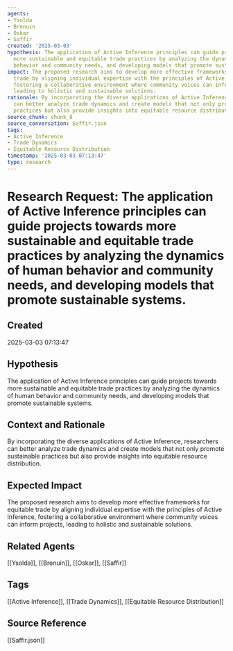 ```yaml
---
agents:
- Ysolda
- Brenuin
- Oskar
- Saffir
created: '2025-03-03'
hypothesis: The application of Active Inference principles can guide projects towards
  more sustainable and equitable trade practices by analyzing the dynamics of human
  behavior and community needs, and developing models that promote sustainable systems.
impact: The proposed research aims to develop more effective frameworks for equitable
  trade by aligning individual expertise with the principles of Active Inference,
  fostering a collaborative environment where community voices can inform projects,
  leading to holistic and sustainable solutions.
rationale: By incorporating the diverse applications of Active Inference, researchers
  can better analyze trade dynamics and create models that not only promote sustainable
  practices but also provide insights into equitable resource distribution.
source_chunk: chunk_8
source_conversation: Saffir.json
tags:
- Active Inference
- Trade Dynamics
- Equitable Resource Distribution
timestamp: '2025-03-03 07:13:47'
type: research
---
```


# Research Request: The application of Active Inference principles can guide projects towards more sustainable and equitable trade practices by analyzing the dynamics of human behavior and community needs, and developing models that promote sustainable systems.

## Created
2025-03-03 07:13:47

## Hypothesis
The application of Active Inference principles can guide projects towards more sustainable and equitable trade practices by analyzing the dynamics of human behavior and community needs, and developing models that promote sustainable systems.

## Context and Rationale
By incorporating the diverse applications of Active Inference, researchers can better analyze trade dynamics and create models that not only promote sustainable practices but also provide insights into equitable resource distribution.

## Expected Impact
The proposed research aims to develop more effective frameworks for equitable trade by aligning individual expertise with the principles of Active Inference, fostering a collaborative environment where community voices can inform projects, leading to holistic and sustainable solutions.

## Related Agents
[[Ysolda]], [[Brenuin]], [[Oskar]], [[Saffir]]

## Tags
[[Active Inference]], [[Trade Dynamics]], [[Equitable Resource Distribution]]

## Source Reference
[[Saffir.json]]
